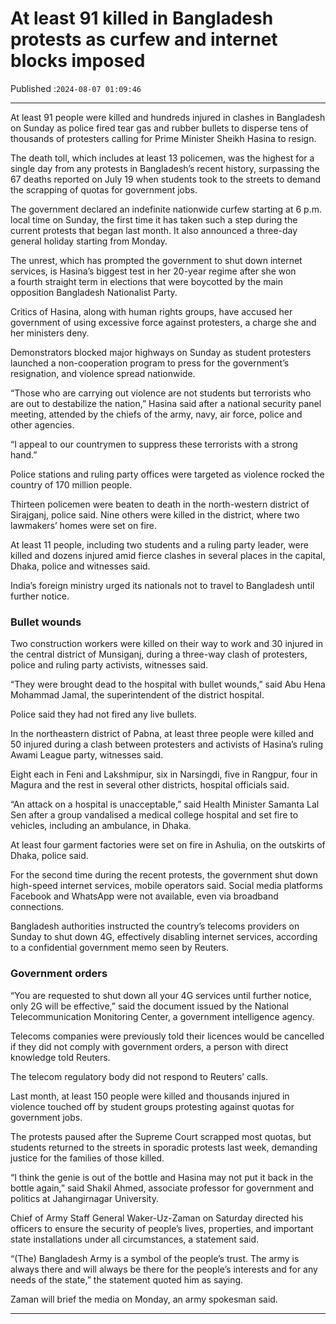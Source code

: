 # At least 91 killed in Bangladesh protests as curfew and internet blocks imposed

Published :`2024-08-07 01:09:46`

---

At least 91 people were killed and hundreds injured in clashes in Bangladesh on Sunday as police fired tear gas and rubber bullets to disperse tens of thousands of protesters calling for Prime Minister Sheikh Hasina to resign.

The death toll, which includes at least 13 policemen, was the highest for a single day from any protests in Bangladesh’s recent history, surpassing the 67 deaths reported on July 19 when students took to the streets to demand the scrapping of quotas for government jobs.

The government declared an indefinite nationwide curfew starting at 6 p.m. local time on Sunday, the first time it has taken such a step during the current protests that began last month. It also announced a three-day general holiday starting from Monday.

The unrest, which has prompted the government to shut down internet services, is Hasina’s biggest test in her 20-year regime after she won a fourth straight term in elections that were boycotted by the main opposition Bangladesh Nationalist Party.

Critics of Hasina, along with human rights groups, have accused her government of using excessive force against protesters, a charge she and her ministers deny.

Demonstrators blocked major highways on Sunday as student protesters launched a non-cooperation program to press for the government’s resignation, and violence spread nationwide.

“Those who are carrying out violence are not students but terrorists who are out to destabilize the nation,” Hasina said after a national security panel meeting, attended by the chiefs of the army, navy, air force, police and other agencies.

“I appeal to our countrymen to suppress these terrorists with a strong hand.”

Police stations and ruling party offices were targeted as violence rocked the country of 170 million people.

Thirteen policemen were beaten to death in the north-western district of Sirajganj, police said. Nine others were killed in the district, where two lawmakers’ homes were set on fire.

At least 11 people, including two students and a ruling party leader, were killed and dozens injured amid fierce clashes in several places in the capital, Dhaka, police and witnesses said.

India’s foreign ministry urged its nationals not to travel to Bangladesh until further notice.

### Bullet wounds

Two construction workers were killed on their way to work and 30 injured in the central district of Munsiganj, during a three-way clash of protesters, police and ruling party activists, witnesses said.

“They were brought dead to the hospital with bullet wounds,” said Abu Hena Mohammad Jamal, the superintendent of the district hospital.

Police said they had not fired any live bullets.

In the northeastern district of Pabna, at least three people were killed and 50 injured during a clash between protesters and activists of Hasina’s ruling Awami League party, witnesses said.

Eight each in Feni and Lakshmipur, six in Narsingdi, five in Rangpur, four in Magura and the rest in several other districts, hospital officials said.

“An attack on a hospital is unacceptable,” said Health Minister Samanta Lal Sen after a group vandalised a medical college hospital and set fire to vehicles, including an ambulance, in Dhaka.

At least four garment factories were set on fire in Ashulia, on the outskirts of Dhaka, police said.

For the second time during the recent protests, the government shut down high-speed internet services, mobile operators said. Social media platforms Facebook and WhatsApp were not available, even via broadband connections.

Bangladesh authorities instructed the country’s telecoms providers on Sunday to shut down 4G, effectively disabling internet services, according to a confidential government memo seen by Reuters.

### Government orders

“You are requested to shut down all your 4G services until further notice, only 2G will be effective,” said the document issued by the National Telecommunication Monitoring Center, a government intelligence agency.

Telecoms companies were previously told their licences would be cancelled if they did not comply with government orders, a person with direct knowledge told Reuters.

The telecom regulatory body did not respond to Reuters’ calls.

Last month, at least 150 people were killed and thousands injured in violence touched off by student groups protesting against quotas for government jobs.

The protests paused after the Supreme Court scrapped most quotas, but students returned to the streets in sporadic protests last week, demanding justice for the families of those killed.

“I think the genie is out of the bottle and Hasina may not put it back in the bottle again,” said Shakil Ahmed, associate professor for government and politics at Jahangirnagar University.

Chief of Army Staff General Waker-Uz-Zaman on Saturday directed his officers to ensure the security of people’s lives, properties, and important state installations under all circumstances, a statement said.

“(The) Bangladesh Army is a symbol of the people’s trust. The army is always there and will always be there for the people’s interests and for any needs of the state,” the statement quoted him as saying.

Zaman will brief the media on Monday, an army spokesman said.

---

